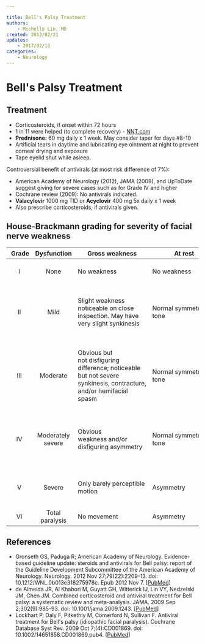 ```yaml
---

title: Bell's Palsy Treatment
authors:
    - Michelle Lin, MD
created: 2013/02/21
updates:
    - 2017/02/13
categories:
    - Neurology
---
```


# Bell's Palsy Treatment

## Treatment

- Corticosteroids, if onset within 72 hours
- 1 in 11 were helped (to complete recovery) - [NNT.com](http://www.thennt.com/nnt/steroids-for-bells-palsy/)
- **<span class="drug">Prednisone</span>:** 60 mg daily x 1 week. May consider taper for days #8-10
- <span class="drug">Artificial tears</span> in daytime and lubricating eye ointment at night to prevent corneal drying and exposure
- Tape eyelid shut while asleep.

Controversial benefit of antivirals (at most risk difference of 7%):

- American Academy of Neurology (2012), JAMA (2009), and UpToDate suggest giving for severe cases such as for Grade IV and higher
- Cochrane review (2009): No antivirals indicated. 
- **<span class="drug">Valacylovir**</span> 1000 mg TID or **<span class="drug">Acyclovir**</span> 400 mg 5x daily x 1 week
- Also prescribe <span class="drug">corticosteroids</span>, if antivirals given.

## House-Brackmann grading for severity of facial nerve weakness

|  Grade |    Dysfunction    | Gross weakness                                                                                                     | At rest                  |  Motion                                                                                 |
| :----: | :---------------: | ------------------------------------------------------------------------------------------------------------------ | ------------------------ | --------------------------------------------------------------------------------------- |
|    I   |        None       | No weakness                                                                                                        | No weakness              | Normal function all groups                                                              |
|   II   |        Mild       | Slight weakness noticeable on close inspection. May have very slight synkinesis                                    | Normal symmetry and tone | **Forehead**: Moderate-to-good function  **Mouth**: Slight asymmetry                    |
|   III  |      Moderate     | Obvious but not disfiguring difference; noticeable but not severe synkinesis, contracture, and/or hemifacial spasm | Normal symmetry and tone | **Forehead**: Slight-to-moderate movement  **Mouth**: Slightly weak with maximum effort |
|   IV   | Moderately severe | Obvious weakness and/or disfiguring asymmetry                                                                      | Normal symmetry and tone | **Forehead**: None  **Mouth**: Asymmetric with maximum effort                           |
|    V   |       Severe      | Only barely perceptible motion                                                                                     | Asymmetry                | **Forehead**: None      **Mouth**: Slight movement                                      |
|   VI   |  Total paralysis  | No movement                                                                                                        | Asymmetry                | None for all groups                                                                     |

## References

- Gronseth GS, Paduga R; American Academy of Neurology. Evidence-based guideline update: steroids and antivirals for Bell palsy: report of the Guideline Development Subcommittee of the American Academy of Neurology. Neurology. 2012 Nov 27;79(22):2209-13. doi: 10.1212/WNL.0b013e318275978c. Epub 2012 Nov 7. [[PubMed](https://www.ncbi.nlm.nih.gov/pubmed/23136264)]
- de Almeida JR, Al Khabori M, Guyatt GH, Witterick IJ, Lin VY, Nedzelski JM, Chen JM. Combined corticosteroid and antiviral treatment for Bell palsy: a systematic review and meta-analysis. JAMA. 2009 Sep 2;302(9):985-93. doi: 10.1001/jama.2009.1243. [[PubMed](https://www.ncbi.nlm.nih.gov/pubmed/?term=19724046)]
- Lockhart P, Daly F, Pitkethly M, Comerford N, Sullivan F. Antiviral treatment for Bell's palsy (idiopathic facial paralysis). Cochrane Database Syst Rev. 2009 Oct 7;(4):CD001869. doi: 10.1002/14651858.CD001869.pub4. [[PubMed](https://www.ncbi.nlm.nih.gov/pubmed/19821283)]
